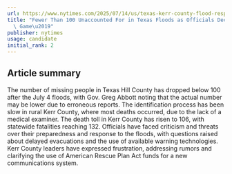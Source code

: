 ```yaml
---
url: https://www.nytimes.com/2025/07/14/us/texas-kerr-county-flood-response.html
title: "Fewer Than 100 Unaccounted For in Texas Floods as Officials Decry \u2018Blame\
  \ Game\u2019"
publisher: nytimes
usage: candidate
initial_rank: 2
---
```

## Article summary
The number of missing people in Texas Hill County has dropped below 100 after the July 4 floods, with Gov. Greg Abbott noting that the actual number may be lower due to erroneous reports. The identification process has been slow in rural Kerr County, where most deaths occurred, due to the lack of a medical examiner. The death toll in Kerr County has risen to 106, with statewide fatalities reaching 132. Officials have faced criticism and threats over their preparedness and response to the floods, with questions raised about delayed evacuations and the use of available warning technologies. Kerr County leaders have expressed frustration, addressing rumors and clarifying the use of American Rescue Plan Act funds for a new communications system.
